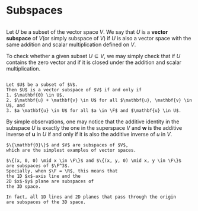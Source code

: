 # Subspaces
```{index} vector subspace
```

Let $U$ be a subset of the vector space $V$.
We say that $U$ is a  **vector subspace**  of $V$(or simply subspace of $V$)
if $U$ is also a vector space with the same addition and scalar multiplication
defined on $V$.

To check whether a given subset $U \subseteq V$,
we may simply check that if $U$ contains the zero vector
and if it is closed under
the addition and scalar multiplication.


````{prf:proposition} 

Let $U$ be a subset of $V$.
Then $U$ is a vector subspace of $V$ if and only if
1. $\mathbf{0} \in U$,
2. $\mathbf{u} + \mathbf{v} \in U$ for all $\mathbf{u}, \mathbf{v} \in U$, and
3. $a \mathbf{u} \in U$ for all $a \in \F$ and $\mathbf{u} \in U$.

````

By simple observations,
one may notice that the additive identity in the subspace $U$
is exactly the one in the superspace $V$
and $\mathbf{w}$ is the additive inverse of $\mathbf{u}$ in $U$ if and only if
it is also the additive inverse of $u$ in $V$.


````{prf:example}
$\{\mathbf{0}\}$ and $V$ are subspaces of $V$,
which are the simplest examples of vector spaces.

````

````{prf:example}
$\{(x, 0, 0) \mid x \in \F\}$ and $\{(x, y, 0) \mid x, y \in \F\}$
are subspaces of $\F^3$.
Specially, when $\F = \R$, this means that
the 1D $x$-axis line and the
2D $x$-$y$ plane are subspaces of
the 3D space.

In fact, all 1D lines and 2D planes that pass through the origin
are subspaces of the 3D space.

````